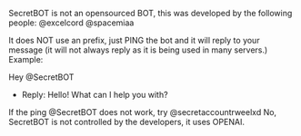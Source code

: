 SecretBOT is not an opensourced BOT, this was developed by the following people:
@excelcord
@spacemiaa

It does NOT use an prefix, just PING the bot and it will reply to your message (it will not always reply as it is being used in many servers.) Example:

Hey @SecretBOT
- Reply: Hello! What can I help you with?

If the ping @SecretBOT does not work, try @secretaccountrweelxd
No, SecretBOT is not controlled by the developers, it uses OPENAI.
